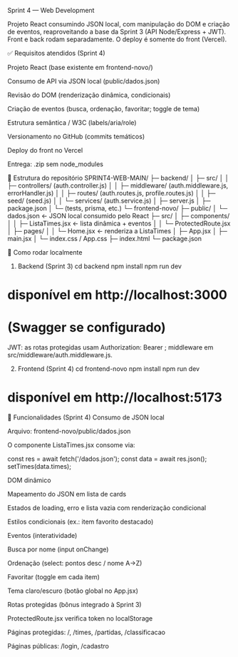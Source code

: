 Sprint 4 — Web Development

Projeto React consumindo JSON local, com manipulação do DOM e criação de eventos, reaproveitando a base da Sprint 3 (API Node/Express + JWT).
Front e back rodam separadamente. O deploy é somente do front (Vercel).

✅ Requisitos atendidos (Sprint 4)

 Projeto React (base existente em frontend-novo/)

 Consumo de API via JSON local (public/dados.json)

 Revisão do DOM (renderização dinâmica, condicionais)

 Criação de eventos (busca, ordenação, favoritar; toggle de tema)

 Estrutura semântica / W3C (labels/aria/role)

 Versionamento no GitHub (commits temáticos)

 Deploy do front no Vercel

 Entrega: .zip sem node_modules

📂 Estrutura do repositório
SPRINT4-WEB-MAIN/
├─ backend/
│  ├─ src/
│  │  ├─ controllers/ (auth.controller.js)
│  │  ├─ middleware/  (auth.middleware.js, errorHandler.js)
│  │  ├─ routes/      (auth.routes.js, profile.routes.js)
│  │  ├─ seed/        (seed.js)
│  │  └─ services/    (auth.service.js)
│  ├─ server.js
│  ├─ package.json
│  └─ (tests, prisma, etc.)
└─ frontend-novo/
   ├─ public/
   │  └─ dados.json         ← JSON local consumido pelo React
   ├─ src/
   │  ├─ components/
   │  │  ├─ ListaTimes.jsx  ← lista dinâmica + eventos
   │  │  └─ ProtectedRoute.jsx
   │  ├─ pages/
   │  │  └─ Home.jsx        ← renderiza a ListaTimes
   │  ├─ App.jsx
   │  ├─ main.jsx
   │  └─ index.css / App.css
   ├─ index.html
   └─ package.json

🚀 Como rodar localmente
1) Backend (Sprint 3)
cd backend
npm install
npm run dev
# disponível em http://localhost:3000
# (Swagger se configurado)


JWT: as rotas protegidas usam Authorization: Bearer <token>; middleware em src/middleware/auth.middleware.js.

2) Frontend (Sprint 4)
cd frontend-novo
npm install
npm run dev
# disponível em http://localhost:5173

🧩 Funcionalidades (Sprint 4)
Consumo de JSON local

Arquivo: frontend-novo/public/dados.json

O componente ListaTimes.jsx consome via:

const res = await fetch('/dados.json');
const data = await res.json();
setTimes(data.times);

DOM dinâmico

Mapeamento do JSON em lista de cards

Estados de loading, erro e lista vazia com renderização condicional

Estilos condicionais (ex.: item favorito destacado)

Eventos (interatividade)

Busca por nome (input onChange)

Ordenação (select: pontos desc / nome A→Z)

Favoritar (toggle em cada item)

Tema claro/escuro (botão global no App.jsx)

Rotas protegidas (bônus integrado à Sprint 3)

ProtectedRoute.jsx verifica token no localStorage

Páginas protegidas: /, /times, /partidas, /classificacao

Páginas públicas: /login, /cadastro

